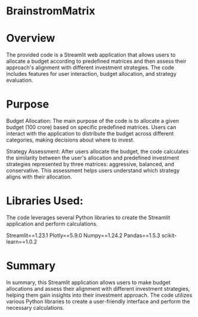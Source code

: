 # BrainstromMatrix

# Overview


The provided code is a Streamlit web application that allows users to allocate a budget according to predefined matrices and then assess their approach's alignment with different investment strategies. The code includes features for user interaction, budget allocation, and strategy evaluation.

# Purpose


Budget Allocation: The main purpose of the code is to allocate a given budget (100 crore) based on specific predefined matrices. Users can interact with the application to distribute the budget across different categories, making decisions about where to invest.

Strategy Assessment: After users allocate the budget, the code calculates the similarity between the user's allocation and predefined investment strategies represented by three matrices: aggressive, balanced, and conservative. This assessment helps users understand which strategy aligns with their allocation.

# Libraries Used:

The code leverages several Python libraries to create the Streamlit application and perform calculations. 

Streamlit==1.23.1
Plotly==5.9.0
Numpy==1.24.2
Pandas==1.5.3
scikit-learn==1.0.2

# Summary


In summary, this Streamlit application allows users to make budget allocations and assess their alignment with different investment strategies, helping them gain insights into their investment approach. The code utilizes various Python libraries to create a user-friendly interface and perform the necessary calculations.
